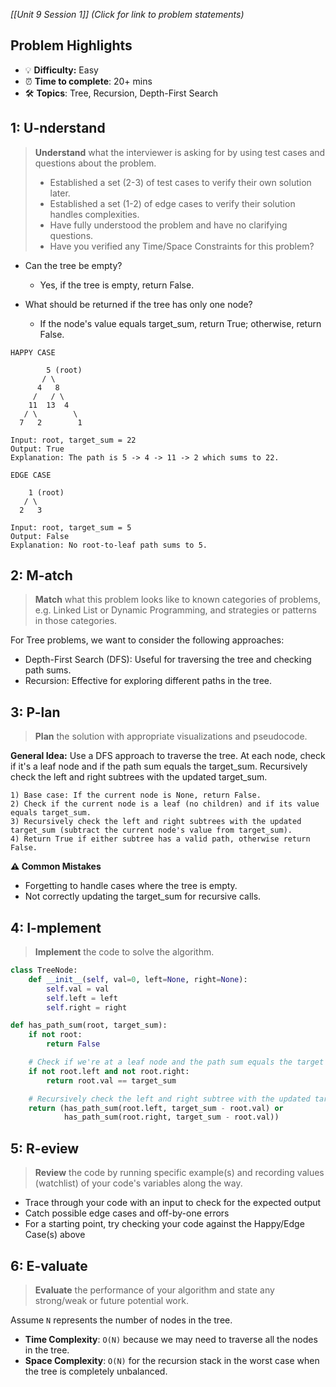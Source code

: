 *[[Unit 9 Session 1]] (Click for link to problem statements)*

## Problem Highlights

* 💡 **Difficulty:** Easy
* ⏰ **Time to complete**: 20+ mins
* 🛠️ **Topics**: Tree, Recursion, Depth-First Search
    
## 1: U-nderstand
 
> **Understand** what the interviewer is asking for by using test cases and questions about the problem.
> - Established a set (2-3) of test cases to verify their own solution later.
> - Established a set (1-2) of edge cases to verify their solution handles complexities.
> - Have fully understood the problem and have no clarifying questions.
> - Have you verified any Time/Space Constraints for this problem?

- Can the tree be empty?
    - Yes, if the tree is empty, return False.

- What should be returned if the tree has only one node?
    - If the node's value equals target_sum, return True; otherwise, return False.

```
HAPPY CASE

        5 (root)
       / \
      4   8
     /   / \
    11  13  4
   / \        \
  7   2        1

Input: root, target_sum = 22
Output: True
Explanation: The path is 5 -> 4 -> 11 -> 2 which sums to 22.
```
```
EDGE CASE

    1 (root)
   / \
  2   3

Input: root, target_sum = 5
Output: False
Explanation: No root-to-leaf path sums to 5.
```
    
## 2: M-atch

> **Match** what this problem looks like to known categories of problems, e.g. Linked List or Dynamic Programming, and strategies or patterns in those categories.

For Tree problems, we want to consider the following approaches:

- Depth-First Search (DFS): Useful for traversing the tree and checking path sums.
- Recursion: Effective for exploring different paths in the tree.

## 3: P-lan

> **Plan** the solution with appropriate visualizations and pseudocode.

**General Idea:** Use a DFS approach to traverse the tree. At each node, check if it's a leaf node and if the path sum equals the target_sum. Recursively check the left and right subtrees with the updated target_sum.

```
1) Base case: If the current node is None, return False.
2) Check if the current node is a leaf (no children) and if its value equals target_sum.
3) Recursively check the left and right subtrees with the updated target_sum (subtract the current node's value from target_sum).
4) Return True if either subtree has a valid path, otherwise return False.
```

**⚠️ Common Mistakes**

- Forgetting to handle cases where the tree is empty.
- Not correctly updating the target_sum for recursive calls.

## 4: I-mplement

> **Implement** the code to solve the algorithm.

```python
class TreeNode:
    def __init__(self, val=0, left=None, right=None):
        self.val = val
        self.left = left
        self.right = right

def has_path_sum(root, target_sum):
    if not root:
        return False

    # Check if we're at a leaf node and the path sum equals the target sum
    if not root.left and not root.right:
        return root.val == target_sum

    # Recursively check the left and right subtree with the updated target sum
    return (has_path_sum(root.left, target_sum - root.val) or 
            has_path_sum(root.right, target_sum - root.val))
```
 
## 5: R-eview

> **Review** the code by running specific example(s) and recording values (watchlist) of your code's variables along the way.

- Trace through your code with an input to check for the expected output
- Catch possible edge cases and off-by-one errors
- For a starting point, try checking your code against the Happy/Edge Case(s) above

## 6: E-valuate

> **Evaluate** the performance of your algorithm and state any strong/weak or future potential work.

Assume `N` represents the number of nodes in the tree.

* **Time Complexity**: `O(N)` because we may need to traverse all the nodes in the tree.
* **Space Complexity**: `O(N)` for the recursion stack in the worst case when the tree is completely unbalanced.